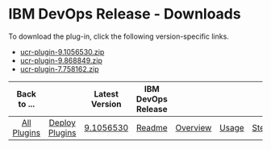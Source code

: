 
# IBM DevOps Release - Downloads

To download the plug-in, click the following version-specific links.

- [ucr-plugin-9.1056530.zip](https://raw.githubusercontent.com/UrbanCode/IBM-UCD-PLUGINS/main/files/ucr-plugin/ucr-plugin-9.1056530.zip)
- [ucr-plugin-9.868849.zip](https://raw.githubusercontent.com/UrbanCode/IBM-UCD-PLUGINS/main/files/ucr-plugin/ucr-plugin-9.868849.zip)
- [ucr-plugin-7.758162.zip](https://raw.githubusercontent.com/UrbanCode/IBM-UCD-PLUGINS/main/files/ucr-plugin/ucr-plugin-7.758162.zip)

|Back to ...||Latest Version|IBM DevOps Release ||||
| :---: | :---: | :---: | :---: | :---: | :---: | :---: |
|[All Plugins](../../index.md)|[Deploy Plugins](../README.md)|[9.1056530](https://raw.githubusercontent.com/UrbanCode/IBM-UCD-PLUGINS/main/files/ucr-plugin/ucr-plugin-9.1056530.zip)|[Readme](README.md)|[Overview](overview.md)|[Usage](usage.md)|[Steps](steps.md)|
